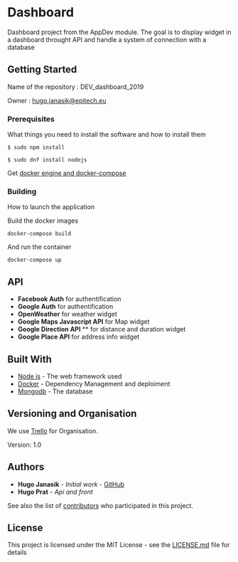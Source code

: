 # Dashboard

Dashboard project from the AppDev module.
The goal is to display widget in a dashboard throught API and handle a system of connection with a database

## Getting Started

Name of the repository : DEV_dashboard_2019

Owner : hugo.janasik@epitech.eu

### Prerequisites

What things you need to install the software and how to install them

```
$ sudo npm install
```

```
$ sudo dnf install nodejs
```

Get [docker engine and docker-compose](https://docs.docker.com/install/linux/docker-ce/fedora/)



### Building

How to launch the application

Build the docker images

```
docker-compose build
```

And run the container

```
docker-compose up
```

## API

* **Facebook Auth** for authentification
* **Google Auth** for authentification
* **OpenWeather** for weather widget
* **Google Maps Javascript API** for Map widget
* **Google Direction API** ** for distance and duration widget
* **Google Place API** for address info widget

## Built With

* [Node js](https://nodejs.org/en/) - The web framework used
* [Docker](https://www.docker.com/) - Dependency Management and deploiment
* [Mongodb](https://www.mongodb.com/) - The database

## Versioning and Organisation

We use [Trello](https://trello.com/b/wpa1JrBj/dashboard) for Organisation.

Version: 1.0

## Authors

* **Hugo Janasik** - *Initial work* - [GitHub](https://github.com/Hugo-janasik)
* **Hugo Prat** -    *Api and front*

See also the list of [contributors](https://github.com/your/project/contributors) who participated in this project.

## License

This project is licensed under the MIT License - see the [LICENSE.md](LICENSE.md) file for details